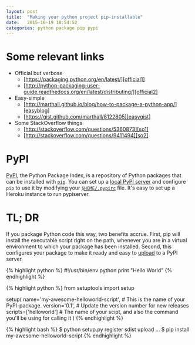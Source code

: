 ```yaml
---
layout: post
title:  "Making your python project pip-installable"
date:   2015-10-19 18:54:52
categories: python package pip pypi
---
```

Some relevant links
====

* Official but verbose
  - [https://packaging.python.org/en/latest/][official1]
  - [http://python-packaging-user-guide.readthedocs.org/en/latest/distributing/][official2]
* Easy-simple
  - [http://marthall.github.io/blog/how-to-package-a-python-app/][easyblog]
  - [https://gist.github.com/marthall/8122805][easygist]
* Some StackOverflow things
  - [http://stackoverflow.com/questions/5360873][so1]
  - [http://stackoverflow.com/questions/9411494][so2]


[official1]: https://packaging.python.org/en/latest/
[official2]: http://python-packaging-user-guide.readthedocs.org/en/latest/distributing/
[easyblog]: http://marthall.github.io/blog/how-to-package-a-python-app/
[easygist]: https://gist.github.com/marthall/8122805
[so1]: http://stackoverflow.com/questions/5360873
[so2]: http://stackoverflow.com/questions/9411494

PyPI
====

[PyPI][PyPI], the Python Package Index, is a repository of Python packages that can be
installed with [`pip`][pip]. You can set up a [local PyPI server][local-pypi] and configure
`pip` to use it by modifying your [`$HOME/.pypirc`][pypirc] file. It's easy to set up a
Heroku instance to run pypiserver.

[PyPI]: https://pypi.python.org/pypi
[pip]: https://en.wikipedia.org/wiki/Pip_%28package_manager%29
[local-pypi]: https://github.com/pypiserver/pypiserver
[pypirc]: https://docs.python.org/2/distutils/packageindex.html#pypirc

TL; DR
====

If you package Python code this way, two benefits accrue. First, pip will install the
executable script right on the path, whenever you are in a virtual environment to which
your package has been installed. Second, this configures your package to make it ready
and easy to [upload][upload] to a PyPI server.

[upload]: https://docs.python.org/2/distutils/packageindex.html#the-upload-command

{% highlight python %}
#!/usr/bin/env python
print "Hello World"
{% endhighlight %}

{% highlight python %}
from setuptools import setup

setup(
    name='my-awesome-helloworld-script',    # This is the name of your PyPI-package.
    version='0.1',                          # Update the version number for new releases
    scripts=['helloworld']                  # The name of your scipt, and also the command you'll be using for calling it
)
{% endhighlight %}

{% highlight bash %}
$ python setup.py register sdist upload
...
$ pip install my-awesome-helloworld-script
{% endhighlight %}

